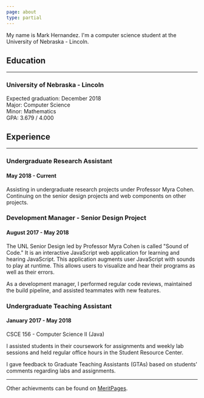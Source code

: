 ```yaml
---
page: about
type: partial
---
```


My name is Mark Hernandez. I'm a computer science student at the University of Nebraska - Lincoln.

## Education

---

### University of Nebraska - Lincoln

Expected graduation: December 2018<br />
Major: Computer Science<br />
Minor: Mathematics<br />
GPA: 3.679 / 4.000

## Experience

---

### Undergraduate Research Assistant

#### May 2018 - Current

Assisting in undergraduate research projects under Professor Myra Cohen. Continuing on the senior design projects and web components on other projects.

### Development Manager - Senior Design Project

#### August 2017 - May 2018

The UNL Senior Design led by Professor Myra Cohen is called "Sound of Code." It is an interactive JavaScript web application for learning and hearing JavaScript. This application augments user JavaScript with sounds to play at runtime. This allows users to visualize and hear their programs as well as their errors.

As a development manager, I performed regular code reviews, maintained the build pipeline, and assisted teammates with new features.

### Undergraduate Teaching Assistant

#### January 2017 - May 2018

CSCE 156 - Computer Science II (Java)

I assisted students in their coursework for assignments and weekly lab sessions and held regular office hours in the Student Resource Center.

I gave feedback to Graduate Teaching Assistants (GTAs) based on students' comments regarding labs and assignments.

---

Other achievments can be found on [MeritPages](https://meritpages.com/MarkHernandez).
